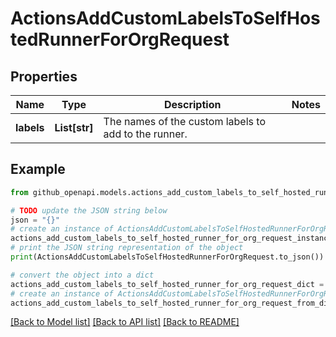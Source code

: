 # ActionsAddCustomLabelsToSelfHostedRunnerForOrgRequest


## Properties

Name | Type | Description | Notes
------------ | ------------- | ------------- | -------------
**labels** | **List[str]** | The names of the custom labels to add to the runner. | 

## Example

```python
from github_openapi.models.actions_add_custom_labels_to_self_hosted_runner_for_org_request import ActionsAddCustomLabelsToSelfHostedRunnerForOrgRequest

# TODO update the JSON string below
json = "{}"
# create an instance of ActionsAddCustomLabelsToSelfHostedRunnerForOrgRequest from a JSON string
actions_add_custom_labels_to_self_hosted_runner_for_org_request_instance = ActionsAddCustomLabelsToSelfHostedRunnerForOrgRequest.from_json(json)
# print the JSON string representation of the object
print(ActionsAddCustomLabelsToSelfHostedRunnerForOrgRequest.to_json())

# convert the object into a dict
actions_add_custom_labels_to_self_hosted_runner_for_org_request_dict = actions_add_custom_labels_to_self_hosted_runner_for_org_request_instance.to_dict()
# create an instance of ActionsAddCustomLabelsToSelfHostedRunnerForOrgRequest from a dict
actions_add_custom_labels_to_self_hosted_runner_for_org_request_from_dict = ActionsAddCustomLabelsToSelfHostedRunnerForOrgRequest.from_dict(actions_add_custom_labels_to_self_hosted_runner_for_org_request_dict)
```
[[Back to Model list]](../README.md#documentation-for-models) [[Back to API list]](../README.md#documentation-for-api-endpoints) [[Back to README]](../README.md)


